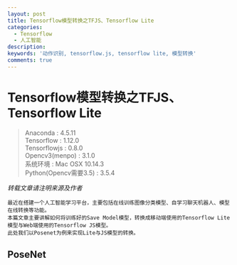 ```yaml
---
layout: post
title: Tensorflow模型转换之TFJS、Tensorflow Lite
categories:
  - Tensorflow
  - 人工智能
description: 
keywords: '动作识别, tensorflow.js, tensorflow lite, 模型转换'
comments: true
---
```


# Tensorflow模型转换之TFJS、Tensorflow Lite
> Anaconda : 4.5.11  
> Tensorflow : 1.12.0  
> Tensorflowjs : 0.8.0  
> Opencv3\(menpo\) : 3.1.0  
> 系统环境 : Mac OSX 10.14.3  
> Python\(Opencv需要3.5\) : 3.5.4

_转载文章请注明来源及作者_

```
最近在搭建一个人工智能学习平台，主要包括在线训练图像分类模型、自学习聊天机器人、模型在线转换等功能。
本篇文章主要讲解如何将训练好的Save Model模型，转换成移动端使用的Tensorflow Lite模型与Web端使用的Tensorflow JS模型。
此处我们以Posenet为例来实现Lite与JS模型的转换。
```

## PoseNet



